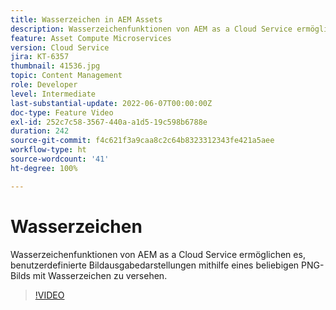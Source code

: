 ```yaml
---
title: Wasserzeichen in AEM Assets
description: Wasserzeichenfunktionen von AEM as a Cloud Service ermöglichen es, benutzerdefinierte Bildausgabedarstellungen mithilfe eines beliebigen PNG-Bilds mit Wasserzeichen zu versehen.
feature: Asset Compute Microservices
version: Cloud Service
jira: KT-6357
thumbnail: 41536.jpg
topic: Content Management
role: Developer
level: Intermediate
last-substantial-update: 2022-06-07T00:00:00Z
doc-type: Feature Video
exl-id: 252c7c58-3567-440a-a1d5-19c598b6788e
duration: 242
source-git-commit: f4c621f3a9caa8c2c64b8323312343fe421a5aee
workflow-type: ht
source-wordcount: '41'
ht-degree: 100%

---
```


# Wasserzeichen

Wasserzeichenfunktionen von AEM as a Cloud Service ermöglichen es, benutzerdefinierte Bildausgabedarstellungen mithilfe eines beliebigen PNG-Bilds mit Wasserzeichen zu versehen.

>[!VIDEO](https://video.tv.adobe.com/v/41536?quality=12&learn=on)
